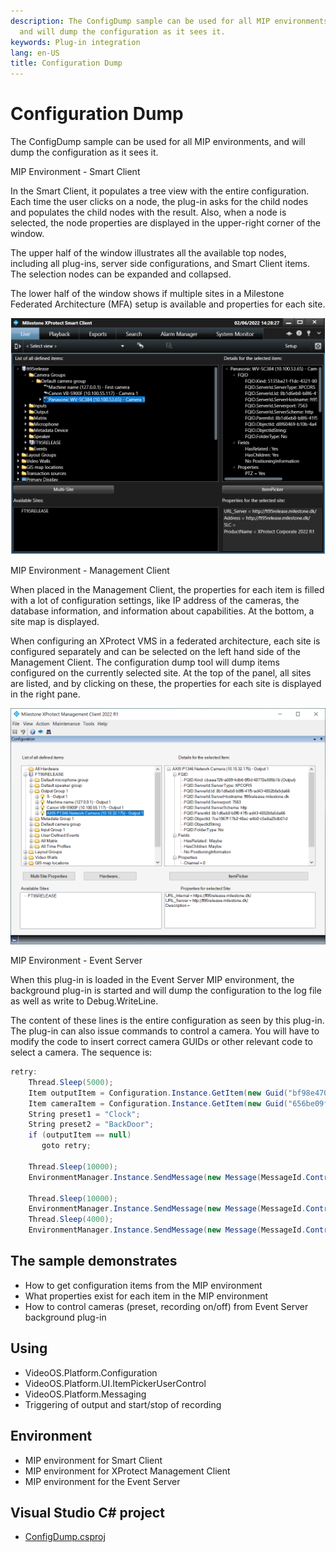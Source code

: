```yaml
---
description: The ConfigDump sample can be used for all MIP environments,
  and will dump the configuration as it sees it.
keywords: Plug-in integration
lang: en-US
title: Configuration Dump
---
```


# Configuration Dump

The ConfigDump sample can be used for all MIP environments, and will
dump the configuration as it sees it.

MIP Environment - Smart Client

In the Smart Client, it populates a tree view with the entire
configuration. Each time the user clicks on a node, the plug-in asks for
the child nodes and populates the child nodes with the result. Also,
when a node is selected, the node properties are displayed in the
upper-right corner of the window.

The upper half of the window illustrates all the available top nodes,
including all plug-ins, server side configurations, and Smart Client
items. The selection nodes can be expanded and collapsed.

The lower half of the window shows if multiple sites in a Milestone
Federated Architecture (MFA) setup is available and properties for each
site.

![Configuration dump in Smart Client](Dump.png)

MIP Environment - Management Client

When placed in the Management Client, the properties for each item
is filled with a lot of configuration settings, like IP address of the
cameras, the database information, and information about capabilities.
At the bottom, a site map is displayed.

When configuring an XProtect VMS in a federated architecture, each site
is configured separately and can be selected on the left hand side of
the Management Client. The configuration dump tool will dump items
configured on the currently selected site. At the top of the panel, all
sites are listed, and by clicking on these, the properties for each site
is displayed in the right pane.

![Configuration dump in Management Client](DumpMC.png)

MIP Environment - Event Server

When this plug-in is loaded in the Event Server MIP environment, the
background plug-in is started and will dump the configuration to the log
file as well as write to Debug.WriteLine.

The content of these lines is the entire configuration as seen by this
plug-in. The plug-in can also issue commands to control a camera. You
will have to modify the code to insert correct camera GUIDs or other
relevant code to select a camera. The sequence is:

~~~ cs
retry:
    Thread.Sleep(5000);
    Item outputItem = Configuration.Instance.GetItem(new Guid("bf98e470-701c-44ea-b4b0-45d937833563"), Kind.Output);
    Item cameraItem = Configuration.Instance.GetItem(new Guid("656be09f-2ca9-4e3f-b307-84d2b23f8e7e"), Kind.Camera);
    String preset1 = "Clock";
    String preset2 = "BackDoor";
    if (outputItem == null)
       goto retry;

    Thread.Sleep(10000);
    EnvironmentManager.Instance.SendMessage(new Message(MessageId.Control.TriggerCommand), outputItem.FQID, null);

    Thread.Sleep(10000);
    EnvironmentManager.Instance.SendMessage(new Message(MessageId.Control.StartRecordingCommand), cameraItem.FQID, null);
    Thread.Sleep(4000);
    EnvironmentManager.Instance.SendMessage(new Message(MessageId.Control.StopRecordingCommand), cameraItem.FQID, null);
~~~

## The sample demonstrates

-   How to get configuration items from the MIP environment
-   What properties exist for each item in the MIP environment
-   How to control cameras (preset, recording on/off) from Event Server
    background plug-in

## Using

-   VideoOS.Platform.Configuration
-   VideoOS.Platform.UI.ItemPickerUserControl
-   VideoOS.Platform.Messaging
-   Triggering of output and start/stop of recording

## Environment

-   MIP environment for Smart Client
-   MIP environment for XProtect Management Client
-   MIP environment for the Event Server

## Visual Studio C\# project

-   [ConfigDump.csproj](javascript:openLink('..\\\\PluginSamples\\\\ConfigDump\\\\ConfigDump.csproj');)
